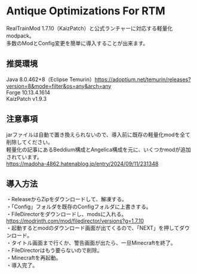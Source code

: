 # Antique Optimizations For RTM
RealTrainMod 1.7.10（KaizPatch）と公式ランチャーに対応する軽量化modpack。  
多数のModとConfig変更を簡単に導入することが出来ます。
## 推奨環境
Java 8.0.462+8（Eclipse Temurin）https://adoptium.net/temurin/releases?version=8&mode=filter&os=any&arch=any  
Forge 10.13.4.1614  
KaizPatch v1.9.3
## 注意事項
jarファイルは自動で置き換えられないので、導入前に既存の軽量化modを全て削除してください。  
軽量化の記事にあるBeddium構成とAngelica構成を元に、いくつかmodが追加されています。  
https://madoha-4862.hatenablog.jp/entry/2024/09/11/231348  
## 導入方法
・ReleaseからZipをダウンロードして、解凍する。  
・「Config」フォルダを既存のConfigフォルダに上書きする。  
・FileDirectorをダウンロードし、modsに入れる。  
https://modrinth.com/mod/filedirector/versions?g=1.7.10  
・起動するとmodのダウンロード画面が出てくるので、「NEXT」を押してダウンロード。  
・タイトル画面まで行くか、警告画面が出たら、一旦Minecraftを終了。  
・FileDirectorはもう要らないので削除。  
・Minecraftを再起動。  
・導入完了。  
